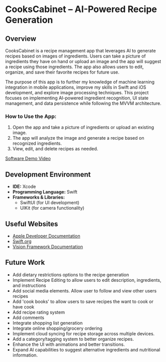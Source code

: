 # CooksCabinet – AI-Powered Recipe Generation  

## Overview  

CooksCabinet is a recipe management app that leverages AI to generate recipes based on images of ingredients. Users can take a picture of ingredients they have on hand or upload an image and the app will suggest a recipe using those ingredients. The app also allows users to edit, organize, and save their favorite recipes for future use.  

The purpose of this app is to further my knowledge of machine learning integration in mobile applications, improve my skills in Swift and iOS development, and explore image processing techniques. This project focuses on implementing AI-powered ingredient recognition, UI state management, and data persistence while following the MVVM architecture.  

### **How to Use the App:**  
1. Open the app and take a picture of ingredients or upload an existing image.  
2. The app will analyze the image and generate a recipe based on recognized ingredients.  
3. View, edit, and delete recipes as needed.  

[Software Demo Video](http://youtube.link.goes.here)  

## Development Environment  

- **IDE:** Xcode  
- **Programming Language:** Swift  
- **Frameworks & Libraries:**  
  - SwiftUI (for UI development)  
  - UIKit (for camera functionality)  

## Useful Websites  

* [Apple Developer Documentation](https://developer.apple.com/documentation/)  
* [Swift.org](https://swift.org/)
* [Vision Framework Documentation](https://developer.apple.com/documentation/vision)  

## Future Work  

* Add dietary restrictions options to the recipe generation
* Implement Recipe Editing to allow users to edit description, ingredients, and instructions
* Add social media elements. Allow user to follow and view other users recipes
* Add 'cook books' to allow users to save recipes the want to cook or have cook
* Add recipe rating system
* Add comments
* Integrate shopping list generation
* Integrate online shopping/grocery ordering
* Implement cloud syncing for recipe storage across multiple devices.  
* Add a category/tagging system to better organize recipes.  
* Enhance the UI with animations and better transitions.  
* Expand AI capabilities to suggest alternative ingredients and nutritional information.  
